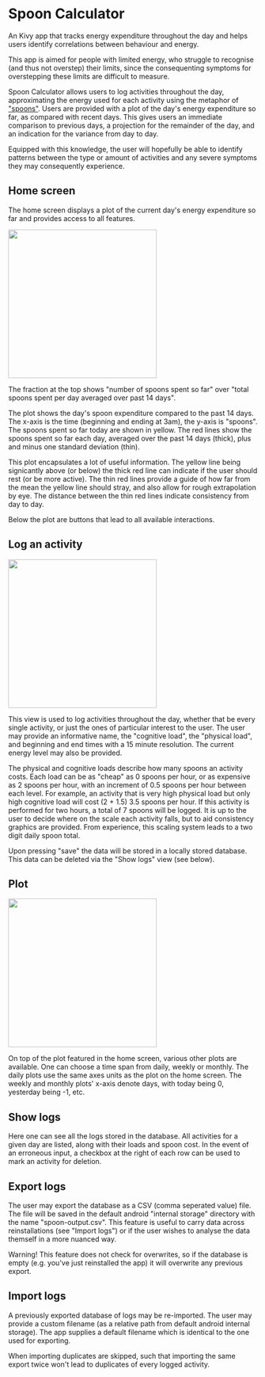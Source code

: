 # Spoon Calculator
An Kivy app that tracks energy expenditure throughout the day and helps users identify correlations between behaviour and energy.

This app is aimed for people with limited energy, who struggle to recognise (and thus not overstep) their limits, since the consequenting symptoms for overstepping these limits are difficult to measure.

Spoon Calculator allows users to log activities throughout the day, approximating the energy used for each activity using the metaphor of ["spoons"](https://en.wikipedia.org/wiki/Spoon_theory). Users are provided with a plot of the day's energy expenditure so far, as compared with recent days. This gives users an immediate comparison to previous days, a projection for the remainder of the day, and an indication for the variance from day to day.

Equipped with this knowledge, the user will hopefully be able to identify patterns between the type or amount of activities and any severe symptoms they may consequently experience.

## Home screen
The home screen displays a plot of the current day's energy expenditure so far and provides access to all features.

<!--- ![Home screen screenshot](./documentation/screenshots/home_screen.png)
-->

<img src="./documentation/screenshots/home_screen.png" width="300"/>

The fraction at the top shows "number of spoons spent so far" over "total spoons spent per day averaged over past 14 days".

The plot shows the day's spoon expenditure compared to the past 14 days. The x-axis is the time (beginning and ending at 3am), the y-axis is "spoons". The spoons spent so far today are shown in yellow. The red lines show the spoons spent so far each day, averaged over the past 14 days (thick), plus and minus one standard deviation (thin).

This plot encapsulates a lot of useful information. The yellow line being signicantly above (or below) the thick red line can indicate if the user should rest (or be more active). The thin red lines provide a guide of how far from the mean the yellow line should stray, and also allow for rough extrapolation by eye. The distance between the thin red lines indicate consistency from day to day.

Below the plot are buttons that lead to all available interactions.

## Log an activity
<img src="./documentation/screenshots/input_form.png" width="300"/>

This view is used to log activities throughout the day, whether that be every single activity, or just the ones of particular interest to the user. The user may provide an informative name, the "cognitive load", the "physical load", and beginning and end times with a 15 minute resolution. The current energy level may also be provided.

The physical and cognitive loads describe how many spoons an activity costs. Each load can be as "cheap" as 0 spoons per hour, or as expensive as 2 spoons per hour, with an increment of 0.5 spoons per hour between each level. For example, an activity that is very high physical load but only high cognitive load will cost (2 + 1.5) 3.5 spoons per hour. If this activity is performed for two hours, a total of 7 spoons will be logged. It is up to the user to decide where on the scale each activity falls, but to aid consistency graphics are provided. From experience, this scaling system leads to a two digit daily spoon total.

Upon pressing "save" the data will be stored in a locally stored database. This data can be deleted via the "Show logs" view (see below).

## Plot
<img src="./documentation/screenshots/weekly_plot.png" width="300"/>

On top of the plot featured in the home screen, various other plots are available. One can choose a time span from daily, weekly or monthly. The daily plots use the same axes units as the plot on the home screen. The weekly and monthly plots' x-axis denote days, with today being 0, yesterday being -1, etc.

## Show logs
Here one can see all the logs stored in the database. All activities for a given day are listed, along with their loads and spoon cost. In the event of an erroneous input, a checkbox at the right of each row can be used to mark an activity for deletion.

## Export logs
The user may export the database as a CSV (comma seperated value) file. The file will be saved in the default android "internal storage" directory with the name "spoon-output.csv". This feature is useful to carry data across reinstallations (see "Import logs") or if the user wishes to analyse the data themself in a more nuanced way.

Warning! This feature does not check for overwrites, so if the database is empty (e.g. you've just reinstalled the app) it will overwrite any previous export.

## Import logs
A previously exported database of logs may be re-imported. The user may provide a custom filename (as a relative path from default android internal storage). The app supplies a default filename which is identical to the one used for exporting.

When importing duplicates are skipped, such that importing the same export twice won't lead to duplicates of every logged activity.
